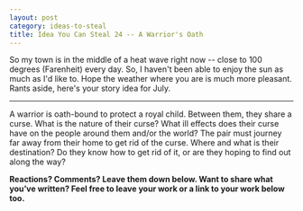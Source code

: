```yaml
---
layout: post
category: ideas-to-steal
title: Idea You Can Steal 24 -- A Warrior's Oath
---
```


So my town is in the middle of a heat wave right now -- close to 100 degrees (Farenheit) every day. So, I haven't been able to enjoy the sun as much as I'd like to. Hope the weather where you are is much more pleasant. Rants aside, here's your story idea for July.

<!--excerpt-->

-----------------------------------

A warrior is oath-bound to protect a royal child. Between them, they share a curse. What is the nature of their curse? What ill effects does their curse have on the people around them and/or the world? The pair must journey far away from their home to get rid of the curse. Where and what is their destination? Do they know how to get rid of it, or are they hoping to find out along the way?

**Reactions? Comments? Leave them down below. Want to share what you’ve written? Feel free to leave your work or a link to your work below too.**
